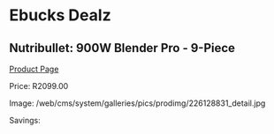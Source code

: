 
# Ebucks Dealz
## Nutribullet: 900W Blender Pro - 9-Piece
[Product Page](https://www.ebucks.com/web/shop/productSelected.do?prodId=226128831&catId=704987863)

Price: R2099.00

Image: /web/cms/system/galleries/pics/prodimg/226128831_detail.jpg

Savings: 


	